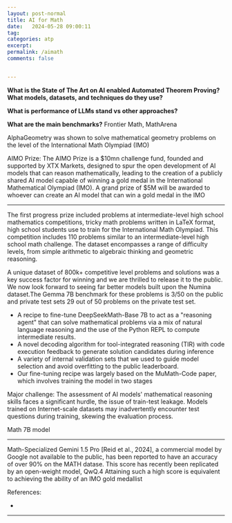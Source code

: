 ```yaml
---
layout: post-normal
title: AI for Math
date:   2024-05-28 09:00:11
tag:
categories: atp
excerpt:
permalink: /aimath
comments: false


---
```



**What is the State of The Art on AI enabled Automated Theorem Proving? What models, datasets, and techniques do they use?**

**What is performance of LLMs stand vs other approaches?**

**What are the main benchmarks?**  Frontier Math, MathArena




AlphaGeometry was shown to solve mathematical geometry problems on the level of the International Math Olympiad (IMO)

AIMO Prize: The AIMO Prize is a $10mn challenge fund, founded and supported by XTX Markets, designed to spur the open development of AI models that can reason mathematically, leading to the creation of a publicly shared AI model capable of winning a gold medal in the International Mathematical Olympiad (IMO). A grand prize of $5M will be awarded to whoever can create an AI model that can win a gold medal in the IMO


----


The first progress prize included problems at intermediate-level high school mathematics competitions, tricky math problems written in LaTeX format, high school students use to train for the International Math Olympiad. This competition includes 110 problems similar to an intermediate-level high school math challenge. The dataset encompasses a range of difficulty levels, from simple arithmetic to algebraic thinking and geometric reasoning. 

    

 A unique dataset of 800k+ competitive level problems and solutions was a key success factor for winning and we are thrilled to release it to the public. We now look forward to seeing far better models built upon the Numina dataset.The Gemma 7B benchmark for these problems is 3/50 on the public and private test sets  29 out of 50 problems on the private test set.  
 - A recipe to fine-tune DeepSeekMath-Base 7B to act as a "reasoning agent" that can solve mathematical problems via a mix of natural language reasoning and the use of the Python REPL to compute intermediate results.
 - A novel decoding algorithm for tool-integrated reasoning (TIR) with code execution feedback to generate solution candidates during inference
 - A variety of internal validation sets that we used to guide model selection and avoid overfitting to the public leaderboard.
 - Our fine-tuning recipe was largely based on the MuMath-Code paper, which involves training the model in two stages


Major challenge: The assessment of AI models' mathematical reasoning skills faces a significant hurdle, the issue of train-test leakage. Models trained on Internet-scale datasets may inadvertently encounter test questions during training, skewing the evaluation process.

 Math 7B model

---
Math-Specialized Gemini 1.5 Pro [Reid et al., 2024], a commercial model by Google not available to the public, has been reported to have an accuracy of over 90% on the MATH datase. This score has recently been replicated by an open-weight model, QwQ.4 Attaining
such a high score is equivalent to achieving the ability of an IMO gold medallist

References:
- []()

----






